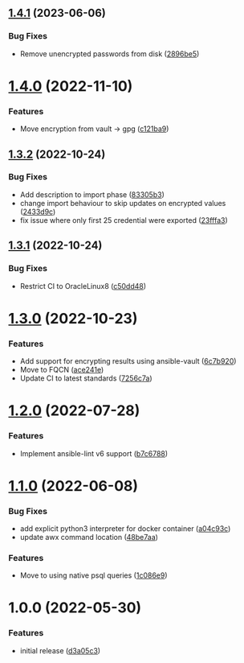 ## [1.4.1](https://github.com/de-it-krachten/ansible-role-awx_credentials/compare/v1.4.0...v1.4.1) (2023-06-06)


### Bug Fixes

* Remove unencrypted passwords from disk ([2896be5](https://github.com/de-it-krachten/ansible-role-awx_credentials/commit/2896be53c728533389de0f6ffefa4827c11596b3))

# [1.4.0](https://github.com/de-it-krachten/ansible-role-awx_credentials/compare/v1.3.2...v1.4.0) (2022-11-10)


### Features

* Move encryption from vault -> gpg ([c121ba9](https://github.com/de-it-krachten/ansible-role-awx_credentials/commit/c121ba94245243b832d525f5daabb5f2d620942c))

## [1.3.2](https://github.com/de-it-krachten/ansible-role-awx_credentials/compare/v1.3.1...v1.3.2) (2022-10-24)


### Bug Fixes

* Add description to import phase ([83305b3](https://github.com/de-it-krachten/ansible-role-awx_credentials/commit/83305b3570240cc68b3c6916902a42c9f6853df8))
* change import behaviour to skip updates on encrypted values ([2433d9c](https://github.com/de-it-krachten/ansible-role-awx_credentials/commit/2433d9c56406a54798596a6ef18e19c7003f60a4))
* fix issue where only first 25 credential were exported ([23fffa3](https://github.com/de-it-krachten/ansible-role-awx_credentials/commit/23fffa37f3a4238f81f5d43384a07f1dda722619))

## [1.3.1](https://github.com/de-it-krachten/ansible-role-awx_credentials/compare/v1.3.0...v1.3.1) (2022-10-24)


### Bug Fixes

* Restrict CI to OracleLinux8 ([c50dd48](https://github.com/de-it-krachten/ansible-role-awx_credentials/commit/c50dd482fdea255832ec147878a3488a1e6023fc))

# [1.3.0](https://github.com/de-it-krachten/ansible-role-awx_credentials/compare/v1.2.0...v1.3.0) (2022-10-23)


### Features

* Add support for encrypting results using ansible-vault ([6c7b920](https://github.com/de-it-krachten/ansible-role-awx_credentials/commit/6c7b92058958ecf6441a10e2cacbb0409e3ba41c))
* Move to FQCN ([ace241e](https://github.com/de-it-krachten/ansible-role-awx_credentials/commit/ace241ec91383d1a4918caa94e7e1060e7d2892e))
* Update CI to latest standards ([7256c7a](https://github.com/de-it-krachten/ansible-role-awx_credentials/commit/7256c7adc3119398e2eca8da476f9277a3339407))

# [1.2.0](https://github.com/de-it-krachten/ansible-role-awx_credentials/compare/v1.1.0...v1.2.0) (2022-07-28)


### Features

* Implement ansible-lint v6 support ([b7c6788](https://github.com/de-it-krachten/ansible-role-awx_credentials/commit/b7c678819d962580c9f196cac07e713e8750ca58))

# [1.1.0](https://github.com/de-it-krachten/ansible-role-awx_credentials/compare/v1.0.0...v1.1.0) (2022-06-08)


### Bug Fixes

* add explicit python3 interpreter for docker container ([a04c93c](https://github.com/de-it-krachten/ansible-role-awx_credentials/commit/a04c93c9a4ce8451aa77c7cd5d9e5c9e030894d9))
* update awx command location ([48be7aa](https://github.com/de-it-krachten/ansible-role-awx_credentials/commit/48be7aaa27e1fa128444e1594786cac93e2f80d2))


### Features

* Move to using native psql queries ([1c086e9](https://github.com/de-it-krachten/ansible-role-awx_credentials/commit/1c086e975284ae6843bf2d5df1808b8560389653))

# 1.0.0 (2022-05-30)


### Features

* initial release ([d3a05c3](https://github.com/de-it-krachten/ansible-role-awx_credentials/commit/d3a05c3706f32fc15475d3188b139be8bb11a788))

